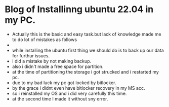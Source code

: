 # Blog of Installinng ubuntu 22.04 in my PC.

* Actually this is the basic and easy task.but lack of knowledge made me to do lot of mistakes as follows
* 
* while installing the ubuntu first thing we should do is to back up our data for furthur issues.
* i did a mistake by not making backup.
* also i didn't made a free space for partition.
* at the time of partitioning the storage i got strucked and i restarted my pc.
* due to my bad luck my pc got locked by bitlocker.
* by the grace i didnt even have bitlocker recovery in my MS acc.
* so i reinstalled my OS and i did very carefully this time.
* at the second time I made it without sny error.

